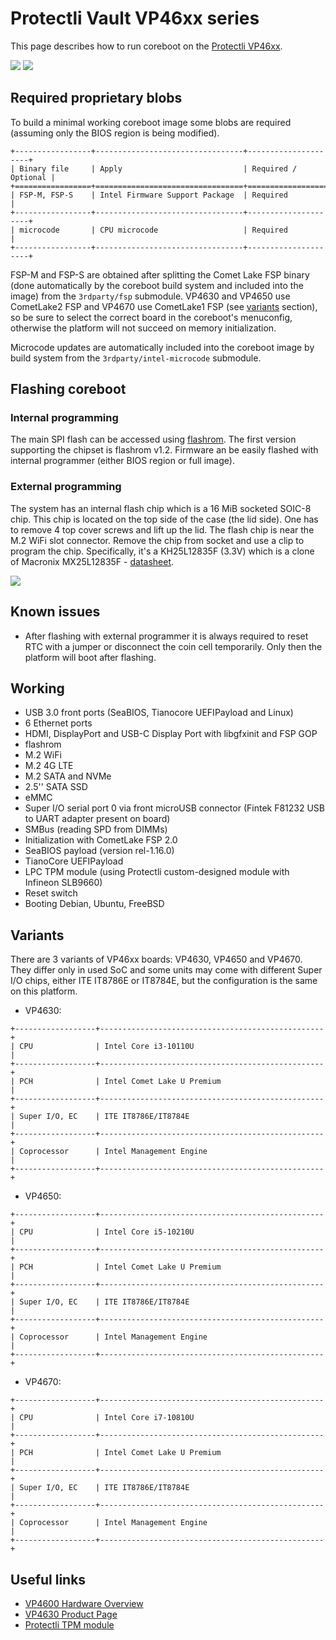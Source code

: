 # Protectli Vault VP46xx series

This page describes how to run coreboot on the [Protectli VP46xx].

![](vp46xx_front.jpg)
![](vp46xx_back.jpg)

## Required proprietary blobs

To build a minimal working coreboot image some blobs are required (assuming
only the BIOS region is being modified).

```{eval-rst}
+-----------------+---------------------------------+---------------------+
| Binary file     | Apply                           | Required / Optional |
+=================+=================================+=====================+
| FSP-M, FSP-S    | Intel Firmware Support Package  | Required            |
+-----------------+---------------------------------+---------------------+
| microcode       | CPU microcode                   | Required            |
+-----------------+---------------------------------+---------------------+
```

FSP-M and FSP-S are obtained after splitting the Comet Lake FSP binary (done
automatically by the coreboot build system and included into the image) from
the `3rdparty/fsp` submodule. VP4630 and VP4650 use CometLake2 FSP and VP4670
use CometLake1 FSP (see [variants](#variants) section), so be sure to select
the correct board in the coreboot's menuconfig, otherwise the platform will not
succeed on memory initialization.

Microcode updates are automatically included into the coreboot image by build
system from the `3rdparty/intel-microcode` submodule.

## Flashing coreboot

### Internal programming

The main SPI flash can be accessed using [flashrom]. The first version
supporting the chipset is flashrom v1.2. Firmware an be easily flashed
with internal programmer (either BIOS region or full image).

### External programming

The system has an internal flash chip which is a 16 MiB socketed SOIC-8 chip.
This chip is located on the top side of the case (the lid side). One has to
remove 4 top cover screws and lift up the lid. The flash chip is near the M.2
WiFi slot connector. Remove the chip from socket and use a clip to program the
chip. Specifically, it's a KH25L12835F (3.3V) which is a clone of Macronix
MX25L12835F - [datasheet][MX25L12835F].

![](vp46xx_flash.jpg)

## Known issues

- After flashing with external programmer it is always required to reset RTC
  with a jumper or disconnect the coin cell temporarily. Only then the platform
  will boot after flashing.

## Working

- USB 3.0 front ports (SeaBIOS, Tianocore UEFIPayload and Linux)
- 6 Ethernet ports
- HDMI, DisplayPort and USB-C Display Port with libgfxinit and FSP GOP
- flashrom
- M.2 WiFi
- M.2 4G LTE
- M.2 SATA and NVMe
- 2.5'' SATA SSD
- eMMC
- Super I/O serial port 0 via front microUSB connector (Fintek F81232 USB to
  UART adapter present on board)
- SMBus (reading SPD from DIMMs)
- Initialization with CometLake FSP 2.0
- SeaBIOS payload (version rel-1.16.0)
- TianoCore UEFIPayload
- LPC TPM module (using Protectli custom-designed module with Infineon SLB9660)
- Reset switch
- Booting Debian, Ubuntu, FreeBSD

## Variants

There are 3 variants of VP46xx boards: VP4630, VP4650 and VP4670. They differ
only in used SoC and some units may come with different Super I/O chips, either
ITE IT8786E or IT8784E, but the configuration is the same on this platform.

- VP4630:

```{eval-rst}
+------------------+--------------------------------------------------+
| CPU              | Intel Core i3-10110U                             |
+------------------+--------------------------------------------------+
| PCH              | Intel Comet Lake U Premium                       |
+------------------+--------------------------------------------------+
| Super I/O, EC    | ITE IT8786E/IT8784E                              |
+------------------+--------------------------------------------------+
| Coprocessor      | Intel Management Engine                          |
+------------------+--------------------------------------------------+
```

- VP4650:

```{eval-rst}
+------------------+--------------------------------------------------+
| CPU              | Intel Core i5-10210U                             |
+------------------+--------------------------------------------------+
| PCH              | Intel Comet Lake U Premium                       |
+------------------+--------------------------------------------------+
| Super I/O, EC    | ITE IT8786E/IT8784E                              |
+------------------+--------------------------------------------------+
| Coprocessor      | Intel Management Engine                          |
+------------------+--------------------------------------------------+
```

- VP4670:

```{eval-rst}
+------------------+--------------------------------------------------+
| CPU              | Intel Core i7-10810U                             |
+------------------+--------------------------------------------------+
| PCH              | Intel Comet Lake U Premium                       |
+------------------+--------------------------------------------------+
| Super I/O, EC    | ITE IT8786E/IT8784E                              |
+------------------+--------------------------------------------------+
| Coprocessor      | Intel Management Engine                          |
+------------------+--------------------------------------------------+
```

## Useful links

- [VP4600 Hardware Overview](https://protectli.com/kb/vp4600-hardware-overview/)
- [VP4630 Product Page](https://protectli.com/product/vp4630/)
- [Protectli TPM module](https://protectli.com/product/tpm-module/)

[Protectli VP46xx]: https://protectli.com/vault-6-port/
[MX25L12835F]: https://www.mxic.com.tw/Lists/Datasheet/Attachments/8653/MX25L12835F,%203V,%20128Mb,%20v1.6.pdf
[flashrom]: https://flashrom.org/Flashrom
